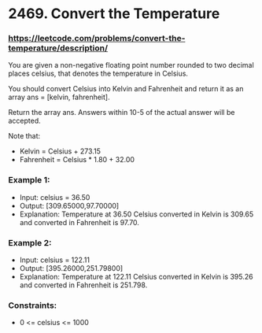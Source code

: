 # 2469. Convert the Temperature
### https://leetcode.com/problems/convert-the-temperature/description/

You are given a non-negative floating point number rounded to two decimal places celsius, that denotes the temperature in Celsius.

You should convert Celsius into Kelvin and Fahrenheit and return it as an array ans = [kelvin, fahrenheit].

Return the array ans. Answers within 10-5 of the actual answer will be accepted.

Note that:
- Kelvin = Celsius + 273.15
- Fahrenheit = Celsius * 1.80 + 32.00 

### Example 1:
 - Input: celsius = 36.50
 - Output: [309.65000,97.70000]
 - Explanation: Temperature at 36.50 Celsius converted in Kelvin is 309.65 and converted in Fahrenheit is 97.70.

### Example 2:
 - Input: celsius = 122.11
 - Output: [395.26000,251.79800]
 - Explanation: Temperature at 122.11 Celsius converted in Kelvin is 395.26 and converted in Fahrenheit is 251.798.

### Constraints:
 - 0 <= celsius <= 1000
